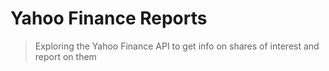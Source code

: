 # Yahoo Finance Reports
> Exploring the Yahoo Finance API to get info on shares of interest and report on them
